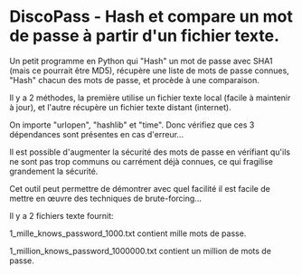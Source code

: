 # DiscoPass - Hash et compare un mot de passe à partir d'un fichier texte.


Un petit programme en Python qui "Hash" un mot de passe avec SHA1 (mais ce pourrait être MD5), récupère une liste de mots de passe connues, "Hash" chacun des mots de passe, et procède à une comparaison.

Il y a 2 méthodes, la première utilise un fichier texte local (facile à maintenir à jour), et l'autre récupère un fichier texte distant (internet).

On importe "urlopen", "hashlib" et "time". Donc vérifiez que ces 3 dépendances sont présentes en cas d'erreur...

Il est possible d'augmenter la sécurité des mots de passe en vérifiant qu'ils ne sont pas trop communs ou carrément déjà connues, ce qui fragilise grandement la sécurité.

Cet outil peut permettre de démontrer avec quel facilité il est facile de mettre en œuvre des techniques de brute-forcing...

Il y a 2 fichiers texte fournit:

1_mille_knows_password_1000.txt contient mille mots de passe.

1_million_knows_password_1000000.txt contient un million de mots de passe.


